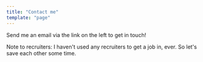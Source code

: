 ```yaml
---
title: "Contact me"
template: "page"
---
```


Send me an email via the link on the left to get in touch!

Note to recruiters: I haven't used any recruiters to get a job in, ever. So let's save each other some time. 